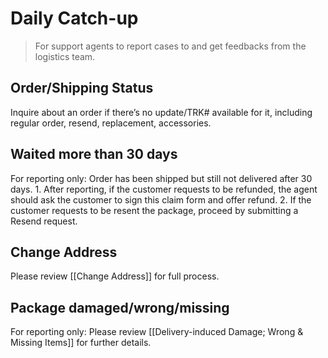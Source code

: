 # Daily Catch-up
> For support agents to report cases to and get feedbacks from the logistics team. 


## Order/Shipping Status
Inquire about an order if there’s no update/TRK# available for it, including regular order, resend, replacement, accessories. 


## Waited more than 30 days
For reporting only: Order has been shipped but still not delivered after 30 days. 
	1. After reporting, if the customer requests to be refunded, the agent should ask the customer to sign this claim form and offer refund.
	2. If the customer requests to be resent the package, proceed by submitting a Resend request.


## Change Address
Please review [[Change Address]] for full process.


## Package damaged/wrong/missing
For reporting only: Please review [[Delivery-induced Damage; Wrong & Missing Items]] for further details.
